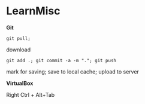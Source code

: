 LearnMisc
========

**Git**

    git pull; 
download

    git add .; git commit -a -m "."; git push
mark for saving; save to local cache; upload to server



**VirtualBox**

Right Ctrl + Alt+Tab
